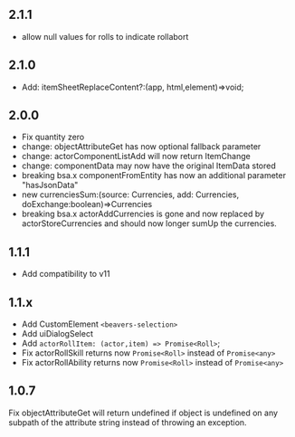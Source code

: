 ## 2.1.1
- allow null values for rolls to indicate rollabort

## 2.1.0
- Add: itemSheetReplaceContent?:(app, html,element)=>void;

## 2.0.0
- Fix quantity zero
- change: objectAttributeGet has now optional fallback parameter
- change: actorComponentListAdd will now return ItemChange
- change: componentData may now have the original ItemData stored
- breaking bsa.x componentFromEntity has now an additional parameter "hasJsonData"
- new currenciesSum:(source: Currencies, add: Currencies, doExchange:boolean)=>Currencies
- breaking bsa.x actorAddCurrencies is gone and now replaced by actorStoreCurrencies and should now longer sumUp the currencies.

## 1.1.1
- Add compatibility to v11

## 1.1.x
- Add CustomElement `<beavers-selection>`
- Add uiDialogSelect
- Add `actorRollItem: (actor,item) => Promise<Roll>`;
- Fix actorRollSkill returns now `Promise<Roll>` instead of `Promise<any>`
- Fix actorRollAbility returns now `Promise<Roll>` instead of `Promise<any>`

## 1.0.7
Fix objectAttributeGet will return undefined if object is undefined on any subpath of the attribute string instead of throwing an exception.

